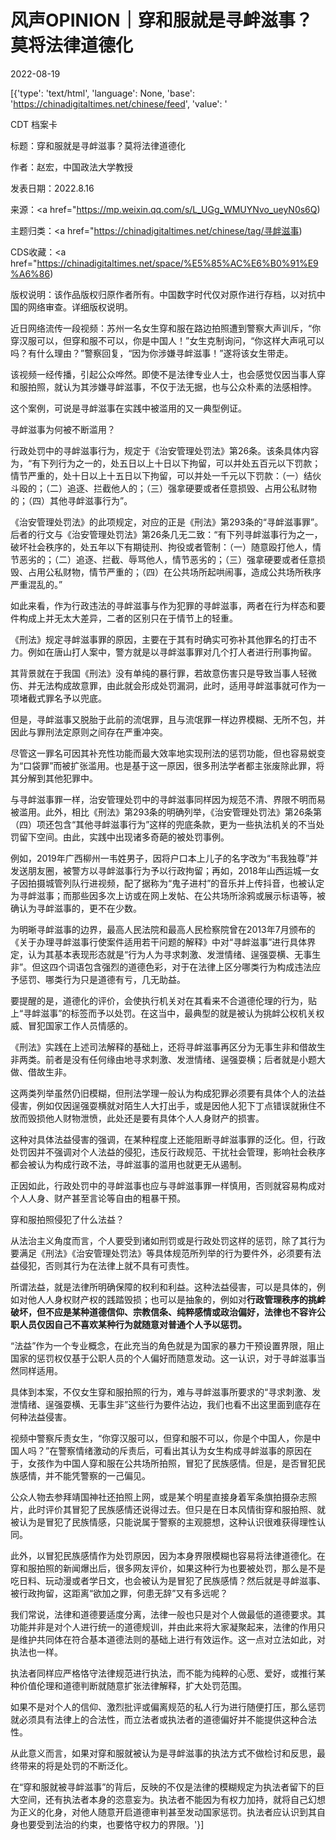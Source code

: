 # 风声OPINION｜穿和服就是寻衅滋事？莫将法律道德化

2022-08-19

[{'type': 'text/html', 'language': None, 'base': 'https://chinadigitaltimes.net/chinese/feed', 'value': '

CDT 档案卡

标题：穿和服就是寻衅滋事？莫将法律道德化

作者：赵宏，中国政法大学教授

发表日期：2022.8.16

来源：<a href="https://mp.weixin.qq.com/s/L_UGg_WMUYNvo_ueyN0s6Q)

主题归类：<a href="https://chinadigitaltimes.net/chinese/tag/寻衅滋事)

CDS收藏：<a href="https://chinadigitaltimes.net/space/%E5%85%AC%E6%B0%91%E9%A6%86)

版权说明：该作品版权归原作者所有。中国数字时代仅对原作进行存档，以对抗中国的网络审查。详细版权说明。





近日网络流传一段视频：苏州一名女生穿和服在路边拍照遭到警察大声训斥，“你穿汉服可以，但穿和服不可以，你是中国人！”女生克制询问，“你这样大声吼可以吗？有什么理由？”警察回复，“因为你涉嫌寻衅滋事！”遂将该女生带走。

该视频一经传播，引起公众哗然。即使不是法律专业人士，也会感觉仅因当事人穿和服拍照，就认为其涉嫌寻衅滋事，不仅于法无据，也与公众朴素的法感相悖。

这个案例，可说是寻衅滋事在实践中被滥用的又一典型例证。

寻衅滋事为何被不断滥用？

行政处罚中的寻衅滋事行为，规定于《治安管理处罚法》第26条。该条具体内容为，“有下列行为之一的，处五日以上十日以下拘留，可以并处五百元以下罚款；情节严重的，处十日以上十五日以下拘留，可以并处一千元以下罚款：（一）结伙斗殴的；（二）追逐、拦截他人的；（三）强拿硬要或者任意损毁、占用公私财物的；（四）其他寻衅滋事行为”。

《治安管理处罚法》的此项规定，对应的正是《刑法》第293条的“寻衅滋事罪”。后者的行文与《治安管理处罚法》第26条几无二致：“有下列寻衅滋事行为之一，破坏社会秩序的，处五年以下有期徒刑、拘役或者管制：（一）随意殴打他人，情节恶劣的；（二）追逐、拦截、辱骂他人，情节恶劣的；（三）强拿硬要或者任意损毁、占用公私财物，情节严重的；（四）在公共场所起哄闹事，造成公共场所秩序严重混乱的。”

如此来看，作为行政违法的寻衅滋事与作为犯罪的寻衅滋事，两者在行为样态和要件构成上并无太大差异，二者的区别只在于情节上的轻重。

《刑法》规定寻衅滋事罪的原因，主要在于其有时确实可弥补其他罪名的打击不力。例如在唐山打人案中，警方就是以寻衅滋事罪对几个打人者进行刑事拘留。

其背景就在于我国《刑法》没有单纯的暴行罪，若故意伤害只是导致当事人轻微伤、并无法构成故意罪，由此就会形成处罚漏洞，此时，适用寻衅滋事就可作为一项堵截式罪名予以兜底。

但是，寻衅滋事又脱胎于此前的流氓罪，且与流氓罪一样边界模糊、无所不包，并因此与罪刑法定原则之间存在严重冲突。

尽管这一罪名可因其补充性功能而最大效率地实现刑法的惩罚功能，但也容易蜕变为“口袋罪”而被扩张滥用。也是基于这一原因，很多刑法学者都主张废除此罪，将其分解到其他犯罪中。

与寻衅滋事罪一样，治安管理处罚中的寻衅滋事同样因为规范不清、界限不明而易被滥用。此外，相比《刑法》第293条的明确列举，《治安管理处罚法》第26条第（四）项还包含“其他寻衅滋事行为”这样的兜底条款，更为一些执法机关的不当处罚留下空间。由此，实践中出现诸多奇葩的被处罚事例。

例如，2019年广西柳州一韦姓男子，因将户口本上儿子的名字改为“韦我独尊”并发送朋友圈，被警方以寻衅滋事行为予以行政拘留；再如，2018年山西运城一女子因拍摄城管列队行进视频，配了据称为“鬼子进村”的音乐并上传抖音，也被认定为寻衅滋事；而那些因多次上访或在网上发帖、在公共场所涂鸦或展示标语等，被确认为寻衅滋事的，更不在少数。

为明晰寻衅滋事的边界，最高人民法院和最高人民检察院曾在2013年7月颁布的《关于办理寻衅滋事行使案件适用若干问题的解释》中对“寻衅滋事”进行具体界定，认为其基本表现形态就是“行为人为寻求刺激、发泄情绪、逞强耍横、无事生非”。但这四个词语包含强烈的道德色彩，对于在法律上区分哪类行为构成违法应予惩罚、哪类行为只是道德有亏，几无助益。

要提醒的是，道德化的评价，会使执行机关对在其看来不合道德伦理的行为，贴上“寻衅滋事”的标签而予以处罚。在这当中，最典型的就是被认为挑衅公权机关权威、冒犯国家工作人员情感的。

《刑法》实践在上述司法解释的基础上，还将寻衅滋事再区分为无事生非和借故生非两类。前者是没有任何缘由地寻求刺激、发泄情绪、逞强耍横；后者就是小题大做、借故生非。

这两类列举虽然仍旧模糊，但刑法学理一般认为构成犯罪必须要有具体个人的法益侵害，例如仅因逞强耍横就对陌生人大打出手，或是因他人犯下丁点错误就揪住不放而毁损他人财物泄愤，此处还是要有具体个人人身财产的损害。

这种对具体法益侵害的强调，在某种程度上还能阻断寻衅滋事罪的泛化。但，行政处罚因并不强调对个人法益的侵犯，违反行政规范、干扰社会管理，影响社会秩序都会被认为构成行政不法，寻衅滋事的滥用也就更无从遏制。

正因如此，行政处罚中的寻衅滋事也应与寻衅滋事罪一样慎用，否则就容易构成对个人人身、财产甚至言论等自由的粗暴干预。

穿和服拍照侵犯了什么法益？

从法治主义角度而言，个人要受到诸如刑罚或是行政处罚这样的惩罚，除了其行为要满足《刑法》《治安管理处罚法》等具体规范所列举的行为要件外，必须要有法益侵犯，否则其行为在法律上就不具有可责性。

所谓法益，就是法律所明确保障的权利和利益。这种法益侵害，可以是具体的，例如对他人人身权财产权的践踏毁损；也可以是抽象的，例如对**行政管理秩序的挑衅破坏，但不应是某种道德信仰、宗教信条、纯粹感情或政治偏好，法律也不容许公职人员仅因自己不喜欢某种行为就随意对普通个人予以惩罚。**

“法益”作为一个专业概念，在此充当的角色就是为国家的暴力干预设置界限，阻止国家的惩罚权仅基于公职人员的个人偏好而随意发动。这一认识，对于寻衅滋事当然同样适用。

具体到本案，不仅女生穿和服拍照的行为，难与寻衅滋事所要求的“寻求刺激、发泄情绪、逞强耍横、无事生非”这些行为要件沾边，我们也看不出这里面到底存在何种法益侵害。

视频中警察斥责女生，“你穿汉服可以，但穿和服不可以，你是个中国人，你是中国人吗？”在警察情绪激动的斥责后，可看出其认为女生构成寻衅滋事的原因在于，女孩作为中国人穿和服在公共场所拍照，冒犯了民族感情。但是，是否冒犯民族感情，并不能凭警察的一己偏见。

公众人物去参拜靖国神社还拍照上网，或是某个明星直接身着军条旗拍摄杂志照片，此时评价其冒犯了民族感情还说得过去。但只是在日本风情街穿和服拍照、就被认为是冒犯了民族情感，只能说属于警察的主观臆想，这种认识很难获得理性认同。

此外，以冒犯民族感情作为处罚原因，因为本身界限模糊也容易将法律道德化。在穿和服拍照的新闻爆出后，很多网友评价，如果这种行为也要被处罚，那么是不是吃日料、玩动漫或者学日文，也会被认为是冒犯了民族感情？然后就是寻衅滋事、被行政拘留，这距离“欲加之罪，何患无辞”又有多远呢？

我们常说，法律和道德要适度分离，法律一般也只是对个人做最低的道德要求。其功能并非是对个人进行统一的道德规训，并由此来将大家凝聚起来，法律的作用只是维护共同体在符合基本道德法则的基础上进行有效运作。这一点对立法如此，对执法也一样。

执法者同样应严格恪守法律规范进行执法，而不能为纯粹的心愿、爱好，或推行某种价值伦理和道德判断就随意扩张法律解释，扩大处罚范围。

如果不是对个人的信仰、激烈批评或偏离规范的私人行为进行随便打压，那么惩罚就必须具有法律上的合法性，而立法者或执法者的道德偏好并不能提供这种合法性。

从此意义而言，如果对穿和服就被认为是寻衅滋事的执法方式不做检讨和反思，最终带来的将是处罚的不断泛化。

在“穿和服就被寻衅滋事”的背后，反映的不仅是法律的模糊规定为执法者留下的巨大空间，还有执法者本身的恣意妄为。执法者不能因为有权力加持，就将自己幻想为正义的化身，对他人随意开启道德审判甚至发动国家惩罚。执法者应认识到其自身也要受到法治的约束，也要恪守权力的界限。'}]